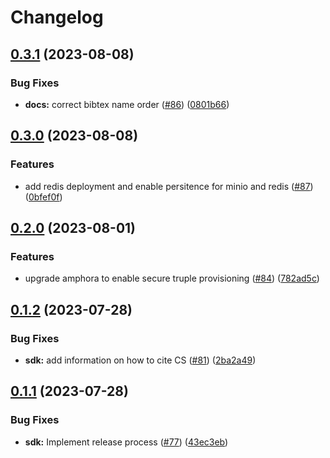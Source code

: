 # Changelog

## [0.3.1](https://github.com/carbynestack/carbynestack/compare/sdk-v0.3.0...sdk-v0.3.1) (2023-08-08)

### Bug Fixes

- **docs:** correct bibtex name order
  ([#86](https://github.com/carbynestack/carbynestack/issues/86))
  ([0801b66](https://github.com/carbynestack/carbynestack/commit/0801b66d517f5deba841d8c17fcef582da90276f))

## [0.3.0](https://github.com/carbynestack/carbynestack/compare/sdk-v0.2.0...sdk-v0.3.0) (2023-08-08)

### Features

- add redis deployment and enable persitence for minio and redis
  ([#87](https://github.com/carbynestack/carbynestack/issues/87))
  ([0bfef0f](https://github.com/carbynestack/carbynestack/commit/0bfef0f7ccd822894acebb0e3f615b5c2d0a084f))

## [0.2.0](https://github.com/carbynestack/carbynestack/compare/sdk-v0.1.2...sdk-v0.2.0) (2023-08-01)

### Features

- upgrade amphora to enable secure truple provisioning
  ([#84](https://github.com/carbynestack/carbynestack/issues/84))
  ([782ad5c](https://github.com/carbynestack/carbynestack/commit/782ad5c2f882c4a64b10e6c71ba6286d1839b12d))

## [0.1.2](https://github.com/carbynestack/carbynestack/compare/sdk-v0.1.1...sdk-v0.1.2) (2023-07-28)

### Bug Fixes

- **sdk:** add information on how to cite CS
  ([#81](https://github.com/carbynestack/carbynestack/issues/81))
  ([2ba2a49](https://github.com/carbynestack/carbynestack/commit/2ba2a49358551a2dfcb944442086a151e19e1c5f))

## [0.1.1](https://github.com/carbynestack/carbynestack/compare/sdk-v0.1.0...sdk-v0.1.1) (2023-07-28)

### Bug Fixes

- **sdk:** Implement release process
  ([#77](https://github.com/carbynestack/carbynestack/issues/77))
  ([43ec3eb](https://github.com/carbynestack/carbynestack/commit/43ec3eb11bc23e8efc98adf8843add016f07c4e2))
